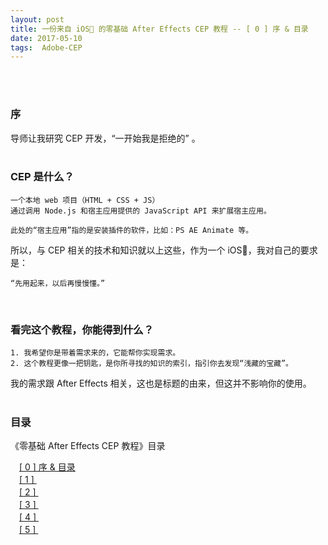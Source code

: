 ```yaml
---
layout: post
title: 一份来自 iOS🙈 的零基础 After Effects CEP 教程 -- [ 0 ] 序 & 目录
date: 2017-05-10 
tags:  Adobe-CEP   
---
```

<br><br>

### 序

导师让我研究 CEP 开发，“一开始我是拒绝的” 。
<br><br>

### CEP 是什么？

```
一个本地 web 项目（HTML + CSS + JS）
通过调用 Node.js 和宿主应用提供的 JavaScript API 来扩展宿主应用。

此处的“宿主应用”指的是安装插件的软件，比如：PS AE Animate 等。
```

所以，与 CEP 相关的技术和知识就以上这些，作为一个 iOS🙈，我对自己的要求是：

```
“先用起来，以后再慢慢懂。”
```
<br>

### 看完这个教程，你能得到什么？

```
1. 我希望你是带着需求来的，它能帮你实现需求。
2. 这个教程更像一把钥匙，是你所寻找的知识的索引，指引你去发现“浅藏的宝藏”。
```
我的需求跟 After Effects 相关，这也是标题的由来，但这并不影响你的使用。
<br><br>

### 目录

《零基础 After Effects CEP 教程》目录

　[[ 0 ] 序 & 目录](http://localhost:4000/2017/05/CEPCourse_01/)
　<br>
　[[ 1 ] ](#)
　<br>
　[[ 2 ] ](#)
　<br>
　[[ 3 ] ](#)
　<br>
　[[ 4 ] ](#)
　<br>
　[[ 5 ] ](#)
　<br>




